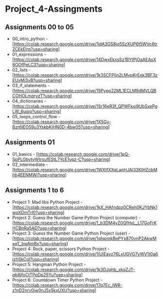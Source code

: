 # Project_4-Assingments

## Assignments 00 to 05

* 00_intro_python - [https://colab.research.google.com/drive/1jdA3GS8jo5SzXUP6t5WVc6trZCEkElrp?usp=sharing]
* 01_expressions - [https://colab.research.google.com/drive/14DwxEkxsSz1BYtPjOaAEAsX8OOfPeLC3?usp=sharing]
* 02_lists - [https://colab.research.google.com/drive/1k3SCFPIjn2LMvpKrEek3BF3zEUvMj3vB?usp=sharing]
* 03_if_statements - [https://colab.research.google.com/drive/15Pypp22ML1ECLM9dMVLQBCOHOLmqryzT?usp=sharing]
* 04_dictionaries - [https://colab.research.google.com/drive/1Sr16eR3f_QPWFksi9UbSxePgLW_6uqjo?usp=sharing]
* 05_loops_control_flow - [https://colab.research.google.com/drive/1X5Gy-Bzr6IEO59u3YskbKjHN0D-4bw05?usp=sharing]



## Assignments 01

* 01_basics - [https://colab.research.google.com/drive/1pQ-SpPLGbytvWtrsufEStL7YcE1vpz-C?usp=sharing]
* 02_intermediate - [https://colab.research.google.com/drive/1WXtfXXqLanHJAl33KIHZcbMhb4EENMWi?usp=sharing]



## Assignments 1 to 6
* Project 1: Mad libs Python Project - [https://colab.research.google.com/drive/1kX_HAfndpz0CReh0KJYbNk1woXDmTrl0?usp=sharing]
* Project 2: Guess the Number Game Python Project (computer) -  [https://colab.research.google.com/drive/1_b3DM4vZ0QfHxL_L17GoFrKHCBnRa5AD?usp=sharing]
* Project 3: Guess the Number Game Python Project (user) - [https://colab.research.google.com/drive/1qIspmkBePYx870vnP2AkwMxqT_bwAmBx?usp=sharing]
* Project 4: Rock, paper, scissors Python Project - [https://colab.research.google.com/drive/1IUIEayz76LxUGVG7yWV1t0a6izhSkCgI?usp=sharing]
* Project 5: Hangman Python Project - [https://colab.research.google.com/drive/1k3DJqhb_xkqZJT-qb8jfoCtTPpDp25Yu?usp=sharing]
* Project 6: Countdown Timer Python Project - [https://colab.research.google.com/drive/17q7Ec_lWR-z1nD2nrv0jw0nJ5x5kxUXU?usp=sharing]

